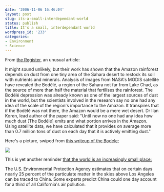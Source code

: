 ```yaml
---
date: '2006-11-06 16:46:04'
layout: post
slug: its-a-small-interdependant-world
status: publish
title: It's a small, interdependant world
wordpress_id: '233'
categories:
- Environment
- Science
---
```


From [the Register](http://www.theregister.co.uk/2006/10/31/rainforest_dust_link/), an unusual article:



> 
It might sound unlikely, but their work has shown that the Amazon rainforest depends on dust from one tiny area of the Sahara desert to restock its soil with nutrients and minerals. Analysis of images from NASA's MODIS satellite have revealed the Bodélé, a region of the Sahara not far from Lake Chad, as the source of more than half the material that fertilises the rainforest.
The Bodélé depression was already known as one of the largest sources of dust in the world, but the scientists involved in the research say no one had any idea of the scale of the region's importance to the Amazon. It transpires that if the Bodélé was not there, the Amazon would be a mere wet desert.
Dr Ilan Koren, lead author of the paper said: "Until now no one had any idea how much dust [The Bodélé] emits and what portion arrives in the Amazon. Using satellite data, we have calculated that it provides on average more than 0.7 million tons of dust on each day that it is actively emitting dust."




Here's a picture, swiped from [this writeup of the Bodele:](http://earthobservatory.nasa.gov/NaturalHazards/shownh.php3?img_id=11952)


![](http://www.phfactor.net/wp-pics/bodele.jpg)


This is yet another reminder [that the world is an increasingly small place:](http://abcnews.go.com/Technology/wireStory?id=2250133&page=1)



> 
 The U.S. Environmental Protection Agency estimates that on certain days nearly 25 percent of the particulate matter in the skies above Los Angeles can be traced to China. Some experts predict China could one day account for a third of all California's air pollution.






